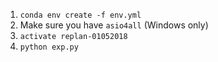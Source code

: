 
1. `conda env create -f env.yml`
2. Make sure you have `asio4all` (Windows only)
3. `activate replan-01052018`
4. `python exp.py`
